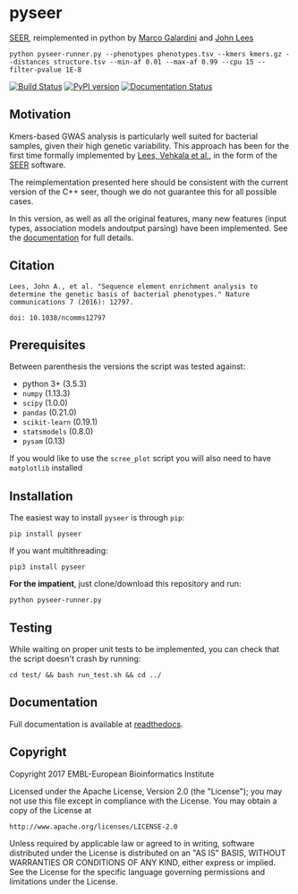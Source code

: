 pyseer
======

[SEER](https://github.com/johnlees/seer), reimplemented in python by
[Marco Galardini](https://github.com/mgalardini) and [John Lees](https://github.com/johnlees)

    python pyseer-runner.py --phenotypes phenotypes.tsv --kmers kmers.gz --distances structure.tsv --min-af 0.01 --max-af 0.99 --cpu 15 --filter-pvalue 1E-8

[![Build Status](https://travis-ci.org/mgalardini/pyseer.svg?branch=master)](https://travis-ci.org/mgalardini/pyseer)
[![PyPI version](https://badge.fury.io/py/pyseer.svg)](https://badge.fury.io/py/pyseer)
[![Documentation Status](https://readthedocs.org/projects/pyseer/badge/?version=latest)](http://pyseer.readthedocs.io/en/latest/?badge=version2)

Motivation
----------

Kmers-based GWAS analysis is particularly well suited for bacterial samples,
given their high genetic variability. This approach has been for the first
time formally implemented by [Lees, Vehkala et al.](https://www.nature.com/articles/ncomms12797),
in the form of the [SEER](https://github.com/johnlees/seer) software.

The reimplementation presented here should be consistent with the
current version of the C++ seer, though we do not guarantee this for all
possible cases.

In this version, as well as all the original features, many new features (input types,
association models andoutput parsing) have been implemented. See the
[documentation](http://pyseer.readthedocs.io/en/latest/) for full details.

Citation
--------

``Lees, John A., et al. "Sequence element enrichment analysis to determine
the genetic basis of bacterial phenotypes." Nature communications 7 (2016): 12797.``

``doi: 10.1038/ncomms12797``

Prerequisites
-------------

Between parenthesis the versions the script was tested against:

* python 3+ (3.5.3)
* `numpy` (1.13.3)
* `scipy` (1.0.0)
* `pandas` (0.21.0)
* `scikit-learn` (0.19.1)
* `statsmodels` (0.8.0)
* `pysam` (0.13)

If you would like to use the `scree_plot` script you will also need to have `matplotlib` installed

Installation
------------

The easiest way to install `pyseer` is through `pip`:

    pip install pyseer

If you want multithreading:

    pip3 install pyseer

**For the impatient**, just clone/download this repository and run:

    python pyseer-runner.py

Testing
-------

While waiting on proper unit tests to be implemented, you can check that the script doesn't crash
by running:

    cd test/ && bash run_test.sh && cd ../

Documentation
--------------------

Full documentation is available at [readthedocs](http://pyseer.readthedocs.io/en/latest/).

Copyright
---------

Copyright 2017 EMBL-European Bioinformatics Institute

Licensed under the Apache License, Version 2.0 (the "License");
you may not use this file except in compliance with the License.
You may obtain a copy of the License at

    http://www.apache.org/licenses/LICENSE-2.0

Unless required by applicable law or agreed to in writing, software
distributed under the License is distributed on an "AS IS" BASIS,
WITHOUT WARRANTIES OR CONDITIONS OF ANY KIND, either express or implied.
See the License for the specific language governing permissions and
limitations under the License.
